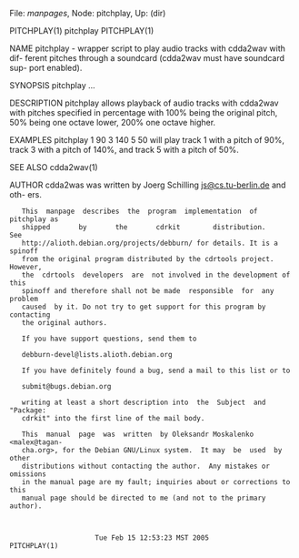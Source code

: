 File: *manpages*,  Node: pitchplay,  Up: (dir)

PITCHPLAY(1)                       pitchplay                      PITCHPLAY(1)



NAME
       pitchplay - wrapper script to play audio tracks with cdda2wav with dif-
       ferent pitches through a soundcard (cdda2wav must have  soundcard  sup-
       port enabled).

SYNOPSIS
       pitchplay <track a> <pitch a> <track b> <pitch b>...

DESCRIPTION
       pitchplay  allows  playback  of audio tracks with cdda2wav with pitches
       specified in percentage with 100% being the original pitch,  50%  being
       one octave lower, 200% one octave higher.

EXAMPLES
       pitchplay 1 90  3 140  5 50
       will  play  track  1 with a pitch of 90%, track 3 with a pitch of 140%,
       and track 5 with a pitch of 50%.

SEE ALSO
       cdda2wav(1)

AUTHOR
       cdda2was was written by Joerg Schilling <js@cs.tu-berlin.de>  and  oth-
       ers.

       This  manpage  describes  the  program  implementation  of pitchplay as
       shipped       by       the       cdrkit        distribution.        See
       http://alioth.debian.org/projects/debburn/ for details. It is a spinoff
       from the original program distributed by the cdrtools project. However,
       the  cdrtools  developers  are  not involved in the development of this
       spinoff and therefore shall not be made  responsible  for  any  problem
       caused  by it. Do not try to get support for this program by contacting
       the original authors.

       If you have support questions, send them to

       debburn-devel@lists.alioth.debian.org

       If you have definitely found a bug, send a mail to this list or to

       submit@bugs.debian.org

       writing at least a short description into  the  Subject  and  "Package:
       cdrkit" into the first line of the mail body.

       This  manual  page  was  written  by Oleksandr Moskalenko <malex@tagan-
       cha.org>, for the Debian GNU/Linux system.  It may  be  used  by  other
       distributions without contacting the author.  Any mistakes or omissions
       in the manual page are my fault; inquiries about or corrections to this
       manual page should be directed to me (and not to the primary author).



                         Tue Feb 15 12:53:23 MST 2005             PITCHPLAY(1)
